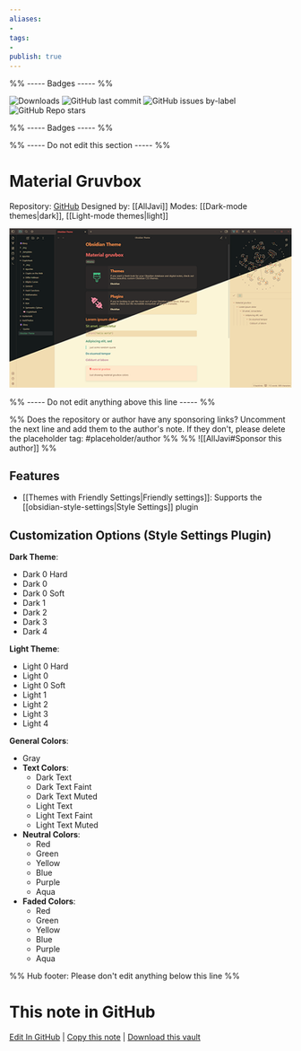 ```yaml
---
aliases:
- 
tags: 
- 
publish: true
---
```


%% ----- Badges ----- %%

![Downloads](https://img.shields.io/badge/downloads-54491-573E7A?style=for-the-badge&logo=)
![GitHub last commit](https://img.shields.io/github/last-commit/AllJavi/material_gruvbox_obsidian?color=573E7A&label=last%20update&logo=github&style=for-the-badge)
![GitHub issues by-label](https://img.shields.io/github/issues/AllJavi/material_gruvbox_obsidian/help%20wanted?color=573E7A&logo=github&style=for-the-badge) 
![GitHub Repo stars](https://img.shields.io/github/stars/AllJavi/material_gruvbox_obsidian?color=573E7A&logo=github&style=for-the-badge)

%% ----- Badges ----- %%

%% ----- Do not edit this section ----- %%

# Material Gruvbox

Repository: [GitHub](https://github.com/AllJavi/material_gruvbox_obsidian)
Designed by: [[AllJavi]]
Modes: [[Dark-mode themes|dark]], [[Light-mode themes|light]]



![screenshot](https://github.com/AllJavi/material_gruvbox_obsidian/raw/HEAD/promo_screenshot.png)

%% ----- Do not edit anything above this line ----- %% 

%% Does the repository or author have any sponsoring links? Uncomment the next line and add them to the author's note. If they don't, please delete the placeholder tag: #placeholder/author %%
%% ![[AllJavi#Sponsor this author]] %%


## Features

- [[Themes with Friendly Settings|Friendly settings]]: Supports the [[obsidian-style-settings|Style Settings]] plugin

## Customization Options (Style Settings Plugin) 

**Dark Theme**: 
- Dark 0 Hard
- Dark 0
- Dark 0 Soft
- Dark 1
- Dark 2
- Dark 3
- Dark 4

**Light Theme**: 
- Light 0 Hard
- Light 0
- Light 0 Soft
- Light 1
- Light 2
- Light 3
- Light 4

**General Colors**: 
- Gray
- **Text Colors**: 
    - Dark Text
    - Dark Text Faint
    - Dark Text Muted
    - Light Text
    - Light Text Faint
    - Light Text Muted
- **Neutral Colors**: 
    - Red
    - Green
    - Yellow
    - Blue
    - Purple
    - Aqua
- **Faded Colors**: 
    - Red
    - Green
    - Yellow
    - Blue
    - Purple
    - Aqua


%% Hub footer: Please don't edit anything below this line %%

# This note in GitHub

<span class="git-footer">[Edit In GitHub](https://github.dev/obsidian-community/obsidian-hub/blob/main/02%20-%20Community%20Expansions/02.05%20All%20Community%20Expansions/Themes/Material%20Gruvbox.md "git-hub-edit-note") | [Copy this note](https://raw.githubusercontent.com/obsidian-community/obsidian-hub/main/02%20-%20Community%20Expansions/02.05%20All%20Community%20Expansions/Themes/Material%20Gruvbox.md "git-hub-copy-note") | [Download this vault](https://github.com/obsidian-community/obsidian-hub/archive/refs/heads/main.zip "git-hub-download-vault") </span>
